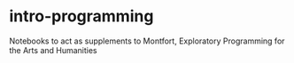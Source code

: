 # intro-programming
Notebooks to act as supplements to Montfort, Exploratory Programming for the Arts and Humanities
